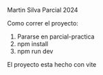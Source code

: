 Martin Silva Parcial 2024

Como correr el proyecto:

1) Pararse en parcial-practica
2) npm install
3) npm run dev

El proyecto esta hecho con vite
